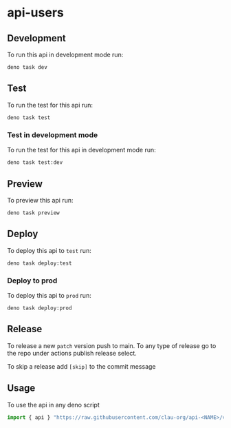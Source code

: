 # api-users

## Development

To run this api in development mode run:

```
deno task dev
```

## Test

To run the test for this api run:

```
deno task test
```

### Test in development mode

To run the test for this api in development mode run:

```
deno task test:dev
```

## Preview

To preview this api run:

```
deno task preview
```

## Deploy

To deploy this api to `test` run:

```
deno task deploy:test
```

### Deploy to prod

To deploy this api to `prod` run:

```
deno task deploy:prod
```

## Release

To release a new `patch` version push to main. To any type of release go to the
repo under actions publish release select.

To skip a release add `[skip]` to the commit message

## Usage

To use the api in any deno script

```ts
import { api } "https://raw.githubusercontent.com/clau-org/api-<NAME>/v0.0.1/src/api.ts"
```
